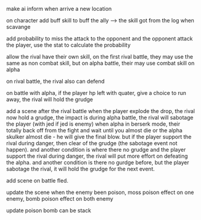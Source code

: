 make ai inform when arrive a new location

on character add buff skill to buff the ally --> the skill got from the log when scavange

add probability to miss the attack to the opponent and the opponent attack the player, use the stat to calculate the probability

allow the rival have their own skill, on the first rival battle, they may use the same as non combat skill, but on alpha battle, their may use combat skill on alpha

on rival battle, the rival also can defend

on battle with alpha, if the player hp left with quater, give a choice to run away, the rival will hold the grudge

add a scene after the rival battle when the player explode the drop, the rival now hold a grudge, the impact is during alpha battle,
the rival will sabotage the player (with jed if jed is enemy) when alpha in berserk mode, their totally back off from the fight and wait until you almost die or the alpha skulker almost die - he will give the final blow. but if the player support the rival during danger, then clear of the grudge (the sabotage event not happen). and another condition is where there no grudge and the player support the rival during danger, the rival will put more effort on defeating the alpha. and another condition is there no gurdge before, but the player sabotage the rival, it will hold the grudge for the next event.

add scene on battle fled.

update the scene when the enemy been poison, moss poison effect on one enemy, bomb poison effect on both enemy

update poison bomb can be stack